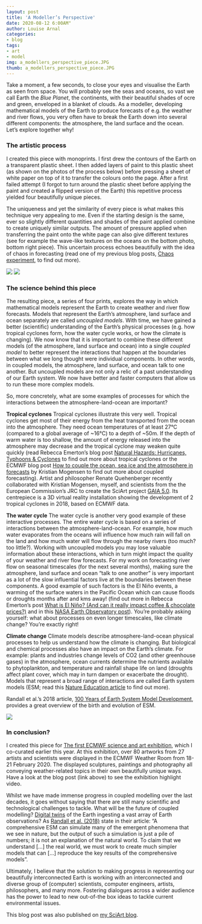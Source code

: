 ```yaml
---
layout: post
title: 'A Modeller’s Perspective'
date: 2020-08-12 6:00AM"
author: Louise Arnal
categories:
- blog
tags:
- art
- model
img: a_modellers_perspective_piece.JPG
thumb: a_modellers_perspective_piece.JPG
---
```

Take a moment, a few seconds, to close your eyes and visualise the Earth as seen from space. You will probably see the seas and oceans, so vast we call Earth the _Blue Planet_, the continents, with their beautiful shades of ocre and green, enveloped in a blanket of clouds. As a modeller, developing mathematical models of the Earth to produce forecasts of e.g. the weather and river flows, you very often have to break the Earth down into several different components: the atmosphere, the land surface and the ocean. Let’s explore together why!

### The artistic process

I created this piece with monoprints. I first drew the contours of the Earth on a transparent plastic sheet. I then added layers of paint to this plastic sheet (as shown on the photos of the process below) before pressing a sheet of white paper on top of it to transfer the colours onto the page. After a first failed attempt (I forgot to turn around the plastic sheet before applying the paint and created a flipped version of the Earth) this repetitive process yielded four beautifully unique pieces.

The uniqueness and yet the similarity of every piece is what makes this technique very appealing to me. Even if the starting design is the same, ever so slightly different quantities and shades of the paint applied combine to create uniquely similar outputs. The amount of pressure applied when transferring the paint onto the white page can also give different textures (see for example the wave-like textures on the oceans on the bottom photo, bottom right piece). This uncertain process echoes beautifully with the idea of chaos in forecasting (read one of my previous blog posts, [Chaos experiment](https://sciartfloods.wordpress.com/2018/10/08/chaos-experiment/), to find out more).

![](artistic_process_1.png)
![](artistic_process_2.jpg)

### The science behind this piece

The resulting piece, a series of four prints, explores the way in which mathematical models represent the Earth to create weather and river flow forecasts. Models that represent the Earth’s atmosphere, land surface and ocean separately are called _uncoupled models_. With time, we have gained a better (scientific) understanding of the Earth’s physical processes (e.g. how tropical cyclones form, how the water cycle works, or how the climate is changing). We now know that it is important to combine these different models (of the atmosphere, land surface and ocean) into a single _coupled model_ to better represent the interactions that happen at the boundaries between what we long thought were individual components. In other words, in coupled models, the atmosphere, land surface, and ocean talk to one another. But uncoupled models are not only a relic of a past understanding of our Earth system. We now have better and faster computers that allow us to run these more complex models.

So, more concretely, what are some examples of processes for which the interactions between the atmosphere-land-ocean are important?

**Tropical cyclones**
Tropical cyclones illustrate this very well. Tropical cyclones get most of their energy from the heat transported from the ocean into the atmosphere. They need ocean temperatures of at least 27°C (compared to a global average of ~16°C) to a depth of ~50m. If the depth of warm water is too shallow, the amount of energy released into the atmosphere may decrease and the tropical cyclone may weaken quite quickly (read Rebecca Emerton’s blog post [Natural Hazards: Hurricanes, Typhoons & Cyclones](https://rebeccaemertonphd.wordpress.com/2018/07/23/natural-hazards-hurricanes-typhoons-cyclones/) to find out more about tropical cyclones or the ECMWF blog post [How to couple the ocean, sea ice and the atmosphere in forecasts](https://www.ecmwf.int/en/about/media-centre/news/2018/how-couple-ocean-sea-ice-and-atmosphere-forecasts) by Kristian Mogensen to find out more about coupled forecasting). Artist and philosopher Renate Quehenberger recently collaborated with Kristian Mogensen, myself, and scientists from the the European Commission’s JRC to create the SciArt project [GAIA 5.0](https://www.ecmwf.int/en/newsletter/162/news/gaia-50-science-art-project-using-ecmwf-data). Its centrepiece is a 3D virtual reality installation showing the development of 2 tropical cyclones in 2018, based on ECMWF data.

**The water cycle**
The water cycle is another very good example of these interactive processes. The entire water cycle is based on a series of interactions between the atmosphere-land-ocean. For example, how much water evaporates from the oceans will influence how much rain will fall on the land and how much water will flow through the nearby rivers (too much? too little?). Working with uncoupled models you may lose valuable information about these interactions, which in turn might impact the quality of your weather and river flow forecasts. For my work on forecasting river flow on seasonal timescales (for the next several months), making sure the atmosphere, land surface and ocean “talk to one another” is very important as a lot of the slow influential factors live at the boundaries between these components. A good example of such factors is the El Niño events, a warming of the surface waters in the Pacific Ocean which can cause floods or droughts months after and kms away! (find out more in Rebecca Emerton’s post [What is El Niño? (And can it really impact coffee & chocolate prices?)](https://rebeccaemertonphd.wordpress.com/2018/06/25/what-is-el-nino-and-does-it-really-impact-coffee-and-chocolate-prices/) and in this [NASA Earth Observatory post](https://earthobservatory.nasa.gov/features/ElNino)). You’re probably asking yourself: what about processes on even longer timescales, like climate change? You’re exactly right!

**Climate change**
Climate models describe atmosphere-land-ocean physical processes to help us understand how the climate is changing. But biological and chemical processes also have an impact on the Earth’s climate. For example: plants and industries change levels of CO2 (and other greenhouse gases) in the atmosphere, ocean currents determine the nutrients available to phytoplankton, and temperature and rainfall shape life on land (droughts affect plant cover, which may in turn dampen or exacerbate the drought). Models that represent a broad range of interactions are called Earth system models (ESM; read this [Nature Education article](https://www.nature.com/scitable/knowledge/library/studying-and-projecting-climate-change-with-earth-103087065/) to find out more).

Randall et al.’s 2018 article, [100 Years of Earth System Model Development](https://journals.ametsoc.org/mono/article/doi/10.1175/AMSMONOGRAPHS-D-18-0018.1/274/100-Years-of-Earth-System-Model-Development), provides a great overview of the birth and evolution of ESM.

![](a_modellers_perspective_piece.JPG)

### In conclusion?

I created this piece for [The first ECMWF science and art exhibition](https://www.ecmwf.int/en/about/media-centre/science-blog/2020/first-ecmwf-science-and-art-exhibition), which I co-curated earlier this year. At this exhibition, over 80 artworks from 27 artists and scientists were displayed in the ECMWF Weather Room from 18-21 February 2020. The displayed sculptures, paintings and photography all conveying weather-related topics in their own beautifully unique ways. Have a look at the blog post (link above) to see the exhibition highlight video.

Whilst we have made immense progress in coupled modelling over the last decades, it goes without saying that there are still many scientific and technological challenges to tackle. What will be the future of coupled modelling? [Digital twins](https://copernicus-masters.com/prize/esa-challenge/) of the Earth ingesting a vast array of Earth observations? As [Randall et al. (2018)](https://journals.ametsoc.org/mono/article/doi/10.1175/AMSMONOGRAPHS-D-18-0018.1/274/100-Years-of-Earth-System-Model-Development) state in their article: “A comprehensive ESM can simulate many of the emergent phenomena that we see in nature, but the output of such a simulation is just a pile of numbers; it is not an explanation of the natural world. To claim that we understand […] the real world, we must work to create much simpler models that can […] reproduce the key results of the comprehensive models”.

Ultimately, I believe that the solution to making progress in representing our beautifully interconnected Earth is working with an interconnected and diverse group of (computer) scientists, computer engineers, artists, philosophers, and many more. Fostering dialogues across a wider audience has the power to lead to new out-of-the box ideas to tackle current environmental issues.

This blog post was also published on [my SciArt blog](https://sciartfloods.wordpress.com/2020/08/07/a-modellers-perspective/).
